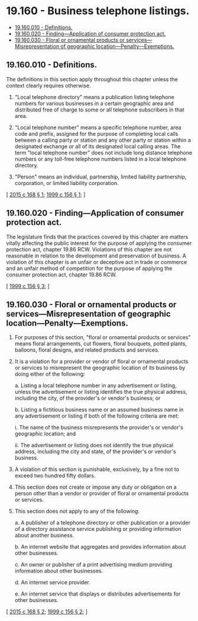 # 19.160 - Business telephone listings.
* [19.160.010 - Definitions.](#19160010---definitions)
* [19.160.020 - Finding—Application of consumer protection act.](#19160020---findingapplication-of-consumer-protection-act)
* [19.160.030 - Floral or ornamental products or services—Misrepresentation of geographic location—Penalty—Exemptions.](#19160030---floral-or-ornamental-products-or-servicesmisrepresentation-of-geographic-locationpenaltyexemptions)
## 19.160.010 - Definitions.
The definitions in this section apply throughout this chapter unless the context clearly requires otherwise.

1. "Local telephone directory" means a publication listing telephone numbers for various businesses in a certain geographic area and distributed free of charge to some or all telephone subscribers in that area.

2. "Local telephone number" means a specific telephone number, area code and prefix, assigned for the purpose of completing local calls between a calling party or station and any other party or station within a designated exchange or all of its designated local calling areas. The term "local telephone number" does not include long distance telephone numbers or any toll-free telephone numbers listed in a local telephone directory.

3. "Person" means an individual, partnership, limited liability partnership, corporation, or limited liability corporation.

\[ [2015 c 168 § 1](https://lawfilesext.leg.wa.gov/biennium/2015-16/Pdf/Bills/Session%20Laws/House/1422.SL.pdf?cite=2015%20c%20168%20§%201); [1999 c 156 § 1](https://lawfilesext.leg.wa.gov/biennium/1999-00/Pdf/Bills/Session%20Laws/House/1471-S.SL.pdf?cite=1999%20c%20156%20§%201); \]

## 19.160.020 - Finding—Application of consumer protection act.
The legislature finds that the practices covered by this chapter are matters vitally affecting the public interest for the purpose of applying the consumer protection act, chapter 19.86 RCW. Violations of this chapter are not reasonable in relation to the development and preservation of business. A violation of this chapter is an unfair or deceptive act in trade or commerce and an unfair method of competition for the purpose of applying the consumer protection act, chapter 19.86 RCW.

\[ [1999 c 156 § 3](https://lawfilesext.leg.wa.gov/biennium/1999-00/Pdf/Bills/Session%20Laws/House/1471-S.SL.pdf?cite=1999%20c%20156%20§%203); \]

## 19.160.030 - Floral or ornamental products or services—Misrepresentation of geographic location—Penalty—Exemptions.
1. For purposes of this section, "floral or ornamental products or services" means floral arrangements, cut flowers, floral bouquets, potted plants, balloons, floral designs, and related products and services.

2. It is a violation for a provider or vendor of floral or ornamental products or services to misrepresent the geographic location of its business by doing either of the following:

   a. Listing a local telephone number in any advertisement or listing, unless the advertisement or listing identifies the true physical address, including the city, of the provider's or vendor's business; or

   b. Listing a fictitious business name or an assumed business name in any advertisement or listing if both of the following criteria are met:

      i. The name of the business misrepresents the provider's or vendor's geographic location; and

      ii. The advertisement or listing does not identify the true physical address, including the city and state, of the provider's or vendor's business.

3. A violation of this section is punishable, exclusively, by a fine not to exceed two hundred fifty dollars.

4. This section does not create or impose any duty or obligation on a person other than a vendor or provider of floral or ornamental products or services.

5. This section does not apply to any of the following:

   a. A publisher of a telephone directory or other publication or a provider of a directory assistance service publishing or providing information about another business.

   b. An internet website that aggregates and provides information about other businesses.

   c. An owner or publisher of a print advertising medium providing information about other businesses.

   d. An internet service provider.

   e. An internet service that displays or distributes advertisements for other businesses.

\[ [2015 c 168 § 2](https://lawfilesext.leg.wa.gov/biennium/2015-16/Pdf/Bills/Session%20Laws/House/1422.SL.pdf?cite=2015%20c%20168%20§%202); [1999 c 156 § 2](https://lawfilesext.leg.wa.gov/biennium/1999-00/Pdf/Bills/Session%20Laws/House/1471-S.SL.pdf?cite=1999%20c%20156%20§%202); \]

